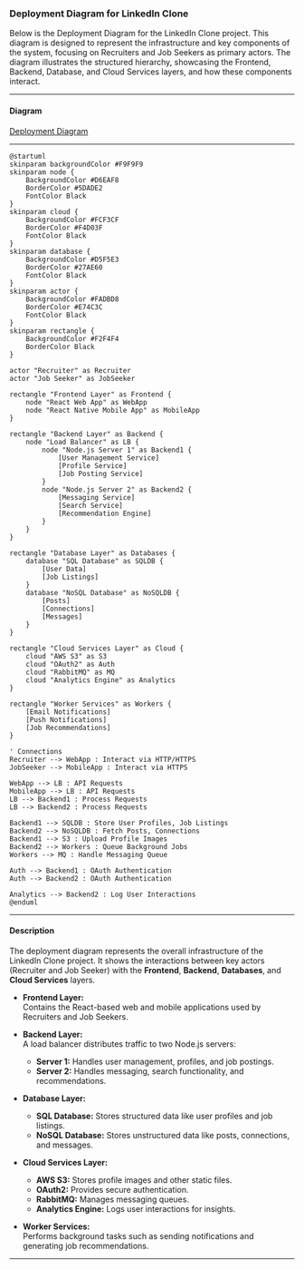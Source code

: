### **Deployment Diagram for LinkedIn Clone**

Below is the Deployment Diagram for the LinkedIn Clone project. This diagram is designed to represent the infrastructure and key components of the system, focusing on Recruiters and Job Seekers as primary actors. The diagram illustrates the structured hierarchy, showcasing the Frontend, Backend, Database, and Cloud Services layers, and how these components interact.

---

#### **Diagram**
  
[Deployment Diagram](https://www.plantuml.com/plantuml/png/XLLHJzim47xthx2wXxt01cs1RGyJQTC8fhPhAOW7j0SdCIKZiJlRGK9J__iklZYOX8mYHSbzdp-VlxipvzemPSeY9_en4pkcM45ZbZnkbIn5EfMvLFH3zBNwynX2ffp-9HH-apOvF9q5qHV4f4gvgkCdOH3EXZOUIM4mEibXETbxqaakoxHFEvf6esdKrOx6uT4eUbSxPOR5JFUdVXATp4PT-U5PC3izUbUU9GRYVQa7uIHymvRPsNWwchwhhNXYcDZcl5T_68sZSKVVAH5CRd354rLcXgi1PPesNmx-8MEwuVonnk4JlmXvIM0GAKYKYvJEsNDDT27C3li3zW9LUijZ6knsbWRlyDgXB9d9dZXTo3ZBUKF6pug_VxLzTVJNkxk8l_bSiXI0d8caPiqdDU65j8JdfzyQZgoUkAB7ljeniflVtOq6oe89jkK55yOkoXB-wpLhfUGzfDs3Llwkf3QPs7OP-_zdD_Ip6xQpMt2jsRQhw_0DPofvw06X3sHHW2mKGWew4o3KIMpVgaFefkcb42waw-nIHnbirlC6jLG8XAuWZRsMWlisTiqpQvV6yBwbkvGTPGYrjIlBjQSxbKBmf3ehHdqBEOOwnvrM5vFpJtk7HW1tmzjh4Dnkw6Q4vnpvmC-WD0zOoEhDXwvO76TciSRUN_jG85Z-RB94OsNmc4smbUUjL32mJQAMYp5NbRjPmR8SV3BPVPOmPuCrgjGF7S1LekaIXy367wdd9Mdk4tfu-BsUTlgDNWe8LOF-b35wSNsz-bmzDiHTBqXtyzvPWMI2SfOwdm0dM5r2IdzA3hKbkBWVXmW0pMm338CAzkW-ol0j2cdM0nDR66WR8nMdjd_hwTS7r6zTuZJjigLq2oDkO2HjSnxuFhQs6G7rPfTBbZfzUbb0exPqwo83ULtoadl_8gfaD76uzNeDj0icKj1gRWvSHqZLcMstREFQdkN2rBtH8GxxYAHfrZPzBhVMELTnFFyve6MH_mC0)

---

```plantuml
@startuml
skinparam backgroundColor #F9F9F9
skinparam node {
    BackgroundColor #D6EAF8
    BorderColor #5DADE2
    FontColor Black
}
skinparam cloud {
    BackgroundColor #FCF3CF
    BorderColor #F4D03F
    FontColor Black
}
skinparam database {
    BackgroundColor #D5F5E3
    BorderColor #27AE60
    FontColor Black
}
skinparam actor {
    BackgroundColor #FADBD8
    BorderColor #E74C3C
    FontColor Black
}
skinparam rectangle {
    BackgroundColor #F2F4F4
    BorderColor Black
}

actor "Recruiter" as Recruiter
actor "Job Seeker" as JobSeeker

rectangle "Frontend Layer" as Frontend {
    node "React Web App" as WebApp
    node "React Native Mobile App" as MobileApp
}

rectangle "Backend Layer" as Backend {
    node "Load Balancer" as LB {
        node "Node.js Server 1" as Backend1 {
            [User Management Service]
            [Profile Service]
            [Job Posting Service]
        }
        node "Node.js Server 2" as Backend2 {
            [Messaging Service]
            [Search Service]
            [Recommendation Engine]
        }
    }
}

rectangle "Database Layer" as Databases {
    database "SQL Database" as SQLDB {
        [User Data]
        [Job Listings]
    }
    database "NoSQL Database" as NoSQLDB {
        [Posts]
        [Connections]
        [Messages]
    }
}

rectangle "Cloud Services Layer" as Cloud {
    cloud "AWS S3" as S3
    cloud "OAuth2" as Auth
    cloud "RabbitMQ" as MQ
    cloud "Analytics Engine" as Analytics
}

rectangle "Worker Services" as Workers {
    [Email Notifications]
    [Push Notifications]
    [Job Recommendations]
}

' Connections
Recruiter --> WebApp : Interact via HTTP/HTTPS
JobSeeker --> MobileApp : Interact via HTTPS

WebApp --> LB : API Requests
MobileApp --> LB : API Requests
LB --> Backend1 : Process Requests
LB --> Backend2 : Process Requests

Backend1 --> SQLDB : Store User Profiles, Job Listings
Backend2 --> NoSQLDB : Fetch Posts, Connections
Backend1 --> S3 : Upload Profile Images
Backend2 --> Workers : Queue Background Jobs
Workers --> MQ : Handle Messaging Queue

Auth --> Backend1 : OAuth Authentication
Auth --> Backend2 : OAuth Authentication

Analytics --> Backend2 : Log User Interactions
@enduml
```

---


#### **Description**
The deployment diagram represents the overall infrastructure of the LinkedIn Clone project. It shows the interactions between key actors (Recruiter and Job Seeker) with the **Frontend**, **Backend**, **Databases**, and **Cloud Services** layers. 

- **Frontend Layer:**  
  Contains the React-based web and mobile applications used by Recruiters and Job Seekers.

- **Backend Layer:**  
  A load balancer distributes traffic to two Node.js servers:
  - **Server 1:** Handles user management, profiles, and job postings.
  - **Server 2:** Handles messaging, search functionality, and recommendations.

- **Database Layer:**  
  - **SQL Database:** Stores structured data like user profiles and job listings.  
  - **NoSQL Database:** Stores unstructured data like posts, connections, and messages.

- **Cloud Services Layer:**  
  - **AWS S3:** Stores profile images and other static files.  
  - **OAuth2:** Provides secure authentication.  
  - **RabbitMQ:** Manages messaging queues.  
  - **Analytics Engine:** Logs user interactions for insights.

- **Worker Services:**  
  Performs background tasks such as sending notifications and generating job recommendations.

---

